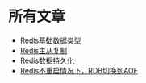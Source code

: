 # 所有文章

- [Redis基础数据类型](Redis基础数据类型.md)
- [Redis主从复制](Redis主从复制.md)
- [Redis数据持久化](Redis数据持久化.md)
- [Redis不重启情况下，RDB切换到AOF](Redis不重启情况下，RDB切换到AOF.md)
